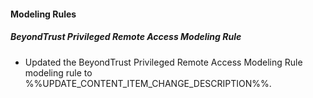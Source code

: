 
#### Modeling Rules

##### BeyondTrust Privileged Remote Access Modeling Rule

- Updated the BeyondTrust Privileged Remote Access Modeling Rule modeling rule to %%UPDATE_CONTENT_ITEM_CHANGE_DESCRIPTION%%.
